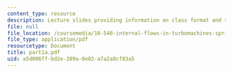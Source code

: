 ```yaml
---
content_type: resource
description: Lecture slides providing information on class format and structure.
file: null
file_location: /coursemedia/16-540-internal-flows-in-turbomachines-spring-2006/a5d006ffbd2e389a0e02a7a2a8cf83a5_part1a.pdf
file_type: application/pdf
resourcetype: Document
title: part1a.pdf
uid: a5d006ff-bd2e-389a-0e02-a7a2a8cf83a5
---
```

